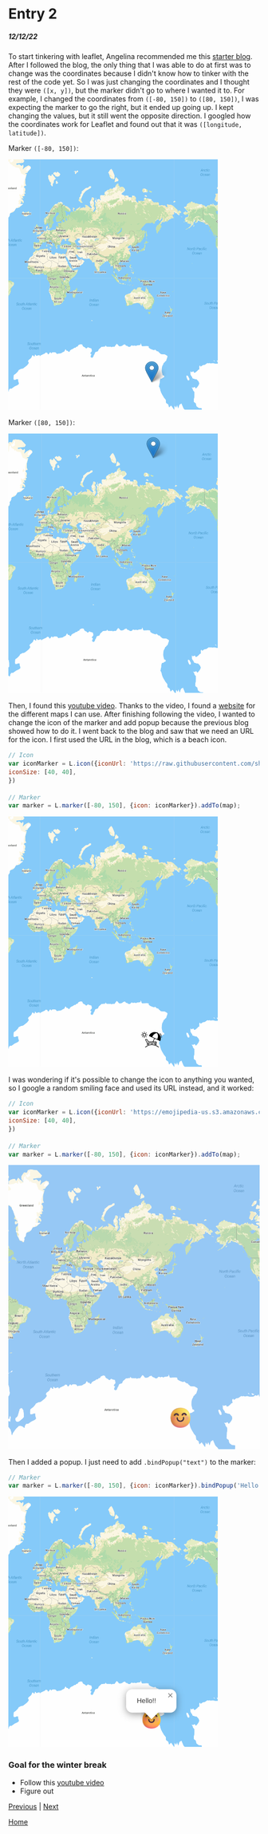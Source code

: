 # Entry 2
##### 12/12/22

To start tinkering with leaflet, Angelina recommended me this [starter blog](https://www.sitepoint.com/leaflet-create-map-beginner-guide/). After I followed the blog, the only thing that I was able to do at first was to change was the coordinates because I didn't know how to tinker with the rest of the code yet. So I was just changing the coordinates and I thought they were `([x, y])`, but the marker didn't go to where I wanted it to. For example, I changed the coordinates from `([-80, 150])` to `([80, 150])`, I was expecting the marker to go the right, but it ended up going up. I kept changing the values, but it still went the opposite direction. I googled how the coordinates work for Leaflet and found out that it was `([longitude, latitude])`.

Marker `([-80, 150])`:

![Marker `([-80, 150])`](img/leaflet1.png)

Marker `([80, 150])`:

![Marker `([80, 150])`](img/leaflet2.png)


Then, I found this [youtube video](https://www.youtube.com/watch?v=wVnimcQsuwk). Thanks to the video, I found a [website](https://cloud.maptiler.com/maps/) for the different maps I can use. After finishing following the video, I wanted to change the icon of the marker and add popup because the previous blog showed how to do it. I went back to the blog and saw that we need an URL for the icon. I first used the URL in the blog, which is a beach icon.

```js
// Icon
var iconMarker = L.icon({iconUrl: 'https://raw.githubusercontent.com/shacheeswadia/leaflet-map/main/beach-icon-chair.svg',
iconSize: [40, 40],
})

// Marker
var marker = L.marker([-80, 150], {icon: iconMarker}).addTo(map);
```

![Beach Icon](img/beachicon.png)


I was wondering if it's possible to change the icon to anything you wanted, so I google a random smiling face and used its URL instead, and it worked:

```js
// Icon
var iconMarker = L.icon({iconUrl: 'https://emojipedia-us.s3.amazonaws.com/source/microsoft-teams/337/smiling-face-with-smiling-eyes_1f60a.png',
iconSize: [40, 40],
})

// Marker
var marker = L.marker([-80, 150], {icon: iconMarker}).addTo(map);
```
![smiling face marker](img/smilingface.png)


 Then I added a popup. I just need to add `.bindPopup("text")` to the marker:

```js
// Marker
var marker = L.marker([-80, 150], {icon: iconMarker}).bindPopup('Hello!!').addTo(map);
```
![popup](img/popup.png)

### Goal for the winter break

* Follow this [youtube video]()
* Figure out


[Previous](entry01.md) | [Next](entry03.md)

[Home](../README.md)


